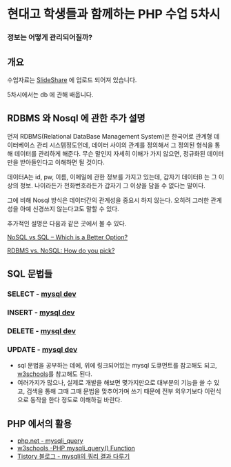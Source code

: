# 현대고 학생들과 함께하는 PHP 수업 5차시

### 정보는 어떻게 관리되어질까?

## 개요

수업자료는 [SlideShare](http://www.slideshare.net/JeongUkJae/php-5-57209830) 에 업로드 되어져 있습니다.

5차시에서는 db 에 관해 배웁니다.

## RDBMS 와 Nosql 에 관한 추가 설명

 먼저 RDBMS(Relational DataBase Management System)은 한국어로 관계형 데이터베이스 관리 시스템정도인데, 데이터 사이의 관계를 정의해서 그 정의된 형식을 통해 데이터를 관리하게 해준다. 무슨 말인지 자세히 이해가 가지 않으면, 정규화된 데이터만을 받아들인다고 이해하면 될 것이다. 

 데이터A는 id, pw, 이름, 이메일에 관한 정보를 가지고 있는데, 갑자기 데이터B 는 그 이상의 정보. 나이라든가 전화번호라든가 갑자기 그 이상을 담을 수 없다는 말이다.

 그에 비해 Nosql 방식은 데이터간의 관계성을 중요시 하지 않는다. 오히려 그러한 관계성을 아예 신경쓰지 않는다고도 말할 수 있다.

 추가적인 설명은 다음과 같은 곳에서 볼 수 있다.

 [NoSQL vs SQL – Which is a Better Option?](https://blog.udemy.com/nosql-vs-sql-2/)

 [RDBMS vs. NoSQL: How do you pick?](http://www.zdnet.com/article/rdbms-vs-nosql-how-do-you-pick/)

## SQL 문법들

### SELECT - [mysql dev](http://dev.mysql.com/doc/refman/5.7/en/select.html)

### INSERT - [mysql dev](http://dev.mysql.com/doc/refman/5.7/en/insert.html)

### DELETE - [mysql dev](http://dev.mysql.com/doc/refman/5.7/en/delete.html)

### UPDATE - [mysql dev](http://dev.mysql.com/doc/refman/5.7/en/update.html)


* sql 문법을 공부하는 데에, 위에 링크되어있는 mysql 도큐먼트를 참고해도 되고, [w3schools](http://www.w3schools.com/sql/sql_syntax.asp)를 참고해도 된다.
* 여러가지가 많으나, 실제로 개발을 해보면 몇가지만으로 대부분의 기능을 쓸 수 있고, 검색을 통해 그때 그때 문법을 맞추어가며 쓰기 때문에 전부 외우기보다 이런식으로 동작을 한다 정도로 이해하길 바란다.

## PHP 에서의 활용

* [php.net - mysqli_query](http://php.net/manual/kr/mysqli.query.php)
* [w3schools -PHP mysqli_query() Function](http://www.w3schools.com/php/func_mysqli_query.asp)
* [Tistory 블로그 - mysqli의 쿼리 결과 다루기](http://zzaps.tistory.com/29)